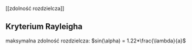 [[zdolność rozdzielcza]]

## Kryterium Rayleigha

maksymalna zdolność rozdzielcza: $sin(\alpha) = 1.22*\frac{\lambda}{a}$
